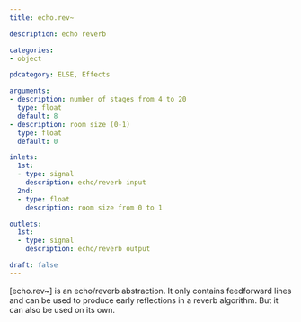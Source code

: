 ```yaml
---
title: echo.rev~

description: echo reverb

categories:
- object

pdcategory: ELSE, Effects

arguments:
- description: number of stages from 4 to 20
  type: float
  default: 8
- description: room size (0-1)
  type: float
  default: 0

inlets:
  1st:
  - type: signal
    description: echo/reverb input
  2nd:
  - type: float
    description: room size from 0 to 1

outlets:
  1st:
  - type: signal
    description: echo/reverb output

draft: false
---
```


[echo.rev~] is an echo/reverb abstraction. It only contains feedforward lines and can be used to produce early reflections in a reverb algorithm. But it can also be used on its own.

